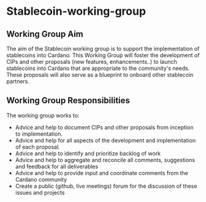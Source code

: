 # Stablecoin-working-group

## Working Group Aim

The aim of the Stablecoin working group is to support the implementation of stablecoins into Cardano. This Working Group will foster the development of CIPs and other proposals (new features, enhancements..) to launch stablecoins into Cardano that are appropriate to the community's needs. These proposals will also serve as a blueprint to onboard other stablecoin partners.

## Working Group Responsibilities

The working group works to:
* Advice and help to document CIPs and other proposals from inception to implementation.
* Advice and help for all aspects of the development and implementation of each proposal.
* Advice and help to identify and prioritize backlog of work
* Advice and help to aggregate and reconcile all comments, suggestions and feedback for all deliverables
* Advice and help to provide input and coordinate comments from the Cardano community
* Create a public (github, live meetings) forum for the discussion of these issues and projects
